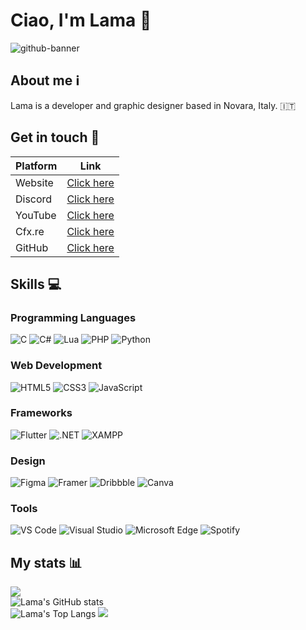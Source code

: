 # Ciao, I'm Lama 👋 
![github-banner](https://user-images.githubusercontent.com/79053058/196245716-77c6b27a-1f25-4e52-85a7-6b213c586be6.png)

## About me ℹ️
Lama is a developer and graphic designer based in Novara, Italy. 🇮🇹  

## Get in touch 💬
| Platform  | Link |
| ------------- | ------------- |
| Website | [Click here](https://lama.framer.website/) |
| Discord | [Click here](https://discord.gg/etkAKTw3M7) |
| YouTube | [Click here](https://youtube.com/@lama-yt) |
| Cfx.re | [Click here](https://forum.cfx.re/u/lama-development) | 
| GitHub | [Click here](https://github.com/lama-development) |


## Skills 💻

### Programming Languages
![C](https://img.shields.io/badge/c-%2300599C.svg?style=for-the-badge&logo=c&logoColor=white)
![C#](https://img.shields.io/badge/c%23-%23239120.svg?style=for-the-badge&logo=c-sharp&logoColor=white)
![Lua](https://img.shields.io/badge/lua-%232C2D72.svg?style=for-the-badge&logo=lua&logoColor=white)
![PHP](https://img.shields.io/badge/php-%23777BB4.svg?style=for-the-badge&logo=php&logoColor=white)
![Python](https://img.shields.io/badge/python-3670A0?style=for-the-badge&logo=python&logoColor=ffdd54)

### Web Development
![HTML5](https://img.shields.io/badge/html5-%23E34F26.svg?style=for-the-badge&logo=html5&logoColor=white)
![CSS3](https://img.shields.io/badge/css3-%231572B6.svg?style=for-the-badge&logo=css3&logoColor=white)
![JavaScript](https://img.shields.io/badge/javascript-%23323330.svg?style=for-the-badge&logo=javascript&logoColor=%23F7DF1E)

### Frameworks
![Flutter](https://img.shields.io/badge/Flutter-%2302569B.svg?style=for-the-badge&logo=Flutter&logoColor=white)
![.NET](https://img.shields.io/badge/.NET-512BD4?style=for-the-badge&logo=dotnet&logoColor=white)
![XAMPP](https://img.shields.io/badge/Xampp-F37623?style=for-the-badge&logo=xampp&logoColor=white)

### Design
![Figma](https://img.shields.io/badge/Figma-F24E1E?style=for-the-badge&logo=figma&logoColor=white)
![Framer](https://img.shields.io/badge/Framer-black?style=for-the-badge&logo=framer&logoColor=blue)
![Dribbble](https://img.shields.io/badge/Dribbble-EA4C89?style=for-the-badge&logo=dribbble&logoColor=white)
![Canva](https://img.shields.io/badge/Canva-%2300C4CC.svg?&style=for-the-badge&logo=Canva&logoColor=white)

### Tools
![VS Code](	https://img.shields.io/badge/VSCode-0078D4?style=for-the-badge&logo=visual%20studio%20code&logoColor=white)
![Visual Studio](https://img.shields.io/badge/Visual_Studio-5C2D91?style=for-the-badge&logo=visual%20studio&logoColor=white)
![Microsoft Edge](https://img.shields.io/badge/Microsoft_Edge-0078D7?style=for-the-badge&logo=Microsoft-edge&logoColor=white)
![Spotify](https://img.shields.io/badge/Spotify-1ED760?&style=for-the-badge&logo=spotify&logoColor=white)


## My stats 📊
![](https://komarev.com/ghpvc/?username=lama-development&color=5865F2)  
![Lama's GitHub stats](https://github-readme-stats.vercel.app/api?username=lama-development&show_icons=true&theme=transparent)  
![Lama's Top Langs](https://github-readme-stats.vercel.app/api/top-langs/?username=lama-development&show_icons=true&theme=transparent)
![](https://hit.yhype.me/github/profile?user_id=79053058)
